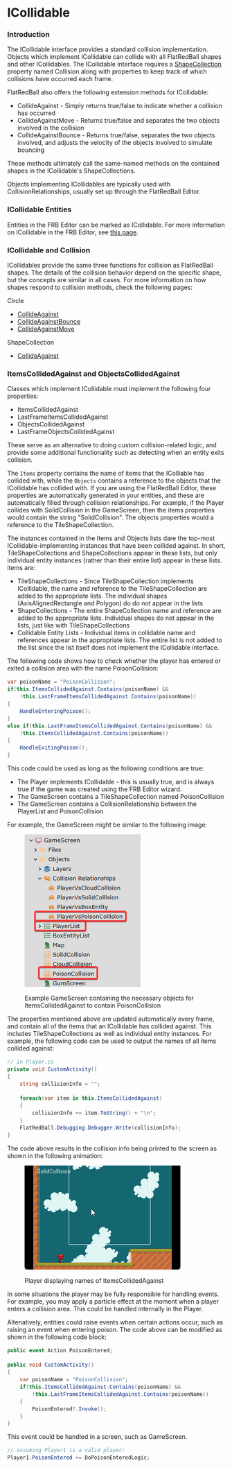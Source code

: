 # ICollidable

### Introduction

The ICollidable interface provides a standard collision implementation. Objects which implement ICollidable can collide with all FlatRedBall shapes and other ICollidables. The ICollidable interface requires a [ShapeCollection](shapecollection/) property named Collision along with properties to keep track of which collisions have occurred each frame.

FlatRedBall also offers the following extension methods for ICollidable:

* CollideAgainst - Simply returns true/false to indicate whether a collision has occurred
* CollideAgainstMove - Returns true/false and separates the two objects involved in the collision
* CollideAgainstBounce - Returns true/false, separates the two objects involved, and adjusts the velocity of the objects involved to simulate bouncing

These methods ultimately call the same-named methods on the contained shapes in the ICollidable's ShapeCollections.

Objects implementing ICollidables are typically used with CollisionRelationships, usually set up through the FlatRedBall Editor.

### ICollidable Entities

Entities in the FRB Editor can be marked as ICollidable. For more information on ICollidable in the FRB Editor, see [this page](../../../../glue-reference/entities/glue-reference-implements-icollidable.md).

### ICollidable and Collision

ICollidables provide the same three functions for collision as FlatRedBall shapes. The details of the collision behavior depend on the specific shape, but the concepts are similar in all cases. For more information on how shapes respond to collision methods, check the following pages:

Circle

* [CollideAgainst](circle/collideagainst.md)
* [CollideAgainstBounce](circle/collideagainstbounce.md)
* [CollideAgainstMove](circle/collideagainstmove.md)

ShapeCollection

* [CollideAgainst](shapecollection/collideagainst.md)

### ItemsCollidedAgainst and ObjectsCollidedAgainst

Classes which implement ICollidable must implement the following four properties:

* ItemsCollidedAgainst
* LastFrameItemsCollidedAgainst
* ObjectsCollidedAgainst
* LastFrameObjectsCollidedAgainst

These serve as an alternative to doing custom collision-related logic, and provide some additional functionality such as detecting when an entity exits collision.

The `Items` property contains the name of items that the IColliable has collided with, while the `Objects` contains a reference to the objects that the ICollidable has collided with. If you are using the FlatRedBall Editor, these properties are automatically generated in your entities, and these are automatically filled through collision relationships. For example, if the Player collides with SolidCollision in the GameScreen, then the items properties would contain the string "SolidCollision". The objects properties would a reference to the TileShapeCollection.

The instances contained in the Items and Objects lists dare the top-most ICollidable-implementing instances that have been collided against. In short, TileShapeCollections and ShapeCollections appear in these lists, but only individual entity instances (rather than their entire list) appear in these lists. items are:

* TileShapeCollections - Since TileShapeCollection implements ICollidable, the name and reference to the TileShapeCollection are added to the appropriate lists. The individual shapes (AxisAlignedRectangle and Polygon) do do not appear in the lists
* ShapeCollections - The entire ShapeCollection name and reference are added to the appropriate lists. Individual shapes do not appear in the lists, just like with TileShapeCollections
* Collidable Entity Lists - Individual items in collidable name and references appear in the appropriate lists. The entire list is not added to the list since the list itself does not implement the ICollidable interface.

The following code shows how to check whether the player has entered or exited a collision area with the name PoisonCollision:

```csharp
var poisonName = "PoisonCollision";
if(this.ItemsCollidedAgainst.Contains(poisonName) && 
    !this.LastFrameItemsCollidedAgainst.Contains(poisonName))
{
    HandleEnteringPoison();
}
else if(this.LastFrameItemsCollidedAgainst.Contains(poisonName) && 
    !this.ItemsCollidedAgainst.Contains(poisonName))
{
    HandleExitingPoison();
}
```

This code could be used as long as the following conditions are true:

* The Player implements ICollidable - this is usually true, and is always true if the game was created using the FRB Editor wizard.
* The GameScreen contains a TileShapeCollection named PoisonCollision
* The GameScreen contains a CollisionRelationship between the PlayerList and PoisonCollision

For example, the GameScreen might be similar to the following image:

<figure><img src="../../../../.gitbook/assets/21_05 37 48.png" alt=""><figcaption><p>Example GameScreen containing the necessary objects for ItemsCollidedAgainst to contain PoisonCollision</p></figcaption></figure>

The properties mentioned above are updated automatically every frame, and contain all of the items that an ICollidable has collided against. This includes TileShapeCollections as well as individual entity instances. For example, the following code can be used to output the names of all items collided against:

```csharp
// in Player.cs
private void CustomActivity()
{
    string collisionInfo = "";

    foreach(var item in this.ItemsCollidedAgainst)
    {
        collisionInfo += item.ToString() + "\n";
    }
    FlatRedBall.Debugging.Debugger.Write(collisionInfo);
}
```

The code above results in the collision info being printed to the screen as shown in the following animation:

<figure><img src="../../../../.gitbook/assets/21_05 51 58.gif" alt=""><figcaption><p>Player displaying names of ItemsCollidedAgainst</p></figcaption></figure>

In some situations the player may be fully responsible for handling events. For example, you may apply a particle effect at the moment when a player enters a collision area. This could be handled internally in the Player.

Altenatively, entities could raise events when certain actions occur, such as raising an event when entering poison. The code above can be modified as shown in the following code block:

```csharp
public event Action PoisonEntered;

public void CustomActivity()
{
    var poisonName = "PoisonCollision";
    if(this.ItemsCollidedAgainst.Contains(poisonName) && 
        !this.LastFrameItemsCollidedAgainst.Contains(poisonName))
    {
        PoisonEntered?.Invoke();
    }
}
```

This event could be handled in a screen, such as GameScreen.

```csharp
// assuming Player1 is a valid player:
Player1.PoisonEntered += DoPoisonEnteredLogic;
```
